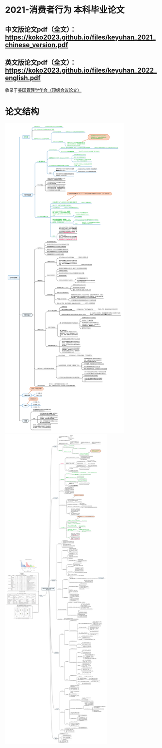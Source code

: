 # 2021-消费者行为 本科毕业论文

## 中文版论文pdf（全文）：https://koko2023.github.io/files/keyuhan_2021_chinese_version.pdf

## 英文版论文pdf（全文）：https://koko2023.github.io/files/keyuhan_2022_english.pdf

收录于[美国管理学年会（顶级会议论文）](https://journals.aom.org/doi/abs/10.5465/AMPROC.2023.10474abstract)

<!-- <img src="https://raw.githubusercontent.com/coco2023/live-streaming-consumer/main/%E5%BC%95%E7%94%A8%E4%B8%8E%E8%AE%BA%E6%96%87%E5%86%99%E4%BD%9C%E8%AE%B0%E5%BD%95/%E8%AE%BA%E6%96%87%E5%88%9D%E7%A8%BF%E7%BC%96%E5%86%99%E8%AE%B0%E5%BD%95.png" width="200" /> 
![](/引用与论文写作记录/intro.png)

# 引用文献
![](/引用与论文写作记录/refer1.png)
![](/引用与论文写作记录/refer2.png)
![](/引用与论文写作记录/refer3.png)
![](/引用与论文写作记录/refer4.png)
![](/引用与论文写作记录/paper11.png)
![](/引用与论文写作记录/paper12.png)
![](/引用与论文写作记录/paper13.png)
![](/引用与论文写作记录/refer5.png)
-->

# 论文结构
![](/引用与论文写作记录/20210211论文思路整理.png)
![](/（全文结构）直播电商对消费者冲动消费行为的影响研究_韩可彧.png)
